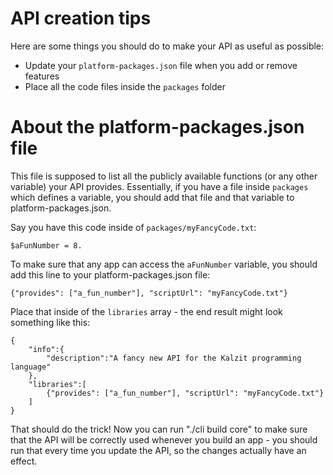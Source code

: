 # API creation tips
Here are some things you should do to make your API as useful as possible:
* Update your `platform-packages.json` file when you add or remove features
* Place all the code files inside the `packages` folder

# About the platform-packages.json file
This file is supposed to list all the publicly available functions (or any other variable) your API provides.
Essentially, if you have a file inside `packages` which defines a variable, you should add that file and that variable to platform-packages.json.

Say you have this code inside of `packages/myFancyCode.txt`:
```
$aFunNumber = 8.
```

To make sure that any app can access the `aFunNumber` variable, you should add this line to your platform-packages.json file:
```
{"provides": ["a_fun_number"], "scriptUrl": "myFancyCode.txt"}
```

Place that inside of the `libraries` array - the end result might look something like this:
```
{
	"info":{
		"description":"A fancy new API for the Kalzit programming language"
	},
	"libraries":[
		{"provides": ["a_fun_number"], "scriptUrl": "myFancyCode.txt"}
	]
}
```

That should do the trick! Now you can run "./cli build core" to make sure that the API will be correctly used whenever you build an app - you should run that every time you update the API, so the changes actually have an effect.